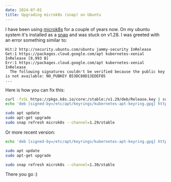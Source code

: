 ```yaml
---
date: 2024-07-01
title: Upgrading microk8s (snap) on Ubuntu
---
```

I have been using [microk8s](https://microk8s.io/) for a couple of years now.
On my ubuntu system it's installed as a [snap](https://snapcraft.io/) and was stuck on v1.28.
I was greeted with an error something similar to: 

```text
Hit:2 http://security.ubuntu.com/ubuntu jammy-security InRelease
Get:1 https://packages.cloud.google.com/apt kubernetes-xenial InRelease [8,993 B]
Err:1 https://packages.cloud.google.com/apt kubernetes-xenial InRelease
  The following signatures couldn't be verified because the public key is not available: NO_PUBKEY B53DC80D13EDEF05
...
```

Here is how you can fix this:

```bash
curl -fsSL https://pkgs.k8s.io/core:/stable:/v1.29/deb/Release.key | sudo gpg --dearmor -o /etc/apt/keyrings/kubernetes-apt-keyring.gpg
echo 'deb [signed-by=/etc/apt/keyrings/kubernetes-apt-keyring.gpg] https://pkgs.k8s.io/core:/stable:/v1.29/deb/ /' | sudo tee /etc/apt/sources.list.d/kubernetes.list
```

```bash
sudo apt update
sudo apt-get upgrade
sudo snap refresh microk8s --channel=1.29/stable
```

Or more recent version:

```bash
echo 'deb [signed-by=/etc/apt/keyrings/kubernetes-apt-keyring.gpg] https://pkgs.k8s.io/core:/stable:/v1.30/deb/ /' | sudo tee /etc/apt/sources.list.d/kubernetes.list

sudo apt update
sudo apt-get upgrade

sudo snap refresh microk8s --channel=1.30/stable
```

There you go :)


